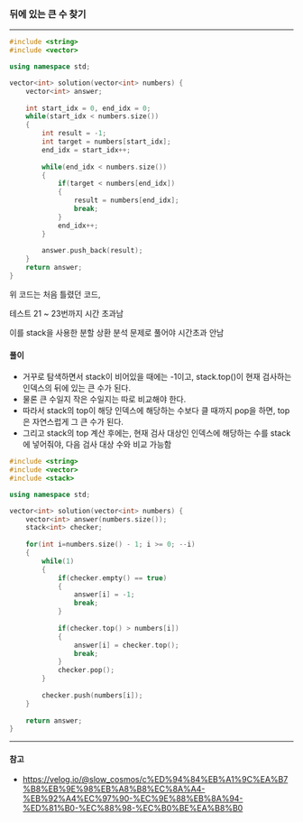 ### 뒤에 있는 큰 수 찾기

***

```c++
#include <string>
#include <vector>

using namespace std;

vector<int> solution(vector<int> numbers) {
    vector<int> answer;
    
    int start_idx = 0, end_idx = 0;
    while(start_idx < numbers.size())
    {
        int result = -1;
        int target = numbers[start_idx];
        end_idx = start_idx++;
        
        while(end_idx < numbers.size())
        {
            if(target < numbers[end_idx])
            {
                result = numbers[end_idx];
                break;
            }
            end_idx++;
        }
        
        answer.push_back(result);
    }
    return answer;
}
```

위 코드는 처음 틀렸던 코드, 

테스트 21 ~ 23번까지 시간 초과남

이를 stack을 사용한 분할 상환 분석 문제로 풀어야 시간초과 안남



#### 풀이

- 거꾸로 탐색하면서 stack이 비어있을 때에는 -1이고, stack.top()이 현재 검사하는 인덱스의 뒤에 있는 큰 수가 된다.
- 물론 큰 수일지 작은 수일지는 따로 비교해야 한다.
- 따라서 stack의 top이 해당 인덱스에 해당하는 수보다 클 때까지 pop을 하면, top은 자연스럽게 그 큰 수가 된다.
- 그리고 stack의 top 계산 후에는, 현재 검사 대상인 인덱스에 해당하는 수를 stack에 넣어줘야, 다음 검사 대상 수와 비교 가능함

```c++
#include <string>
#include <vector>
#include <stack>

using namespace std;

vector<int> solution(vector<int> numbers) {
    vector<int> answer(numbers.size());
    stack<int> checker;
    
    for(int i=numbers.size() - 1; i >= 0; --i)
    {
        while(1)
        {
            if(checker.empty() == true)
            {
                answer[i] = -1;
                break;
            }
            
            if(checker.top() > numbers[i])
            {
                answer[i] = checker.top();
                break;
            }
            checker.pop();
        }
        
        checker.push(numbers[i]);
    }
    
    return answer;
}
```



***

#### 참고 

- https://velog.io/@slow_cosmos/c%ED%94%84%EB%A1%9C%EA%B7%B8%EB%9E%98%EB%A8%B8%EC%8A%A4-%EB%92%A4%EC%97%90-%EC%9E%88%EB%8A%94-%ED%81%B0-%EC%88%98-%EC%B0%BE%EA%B8%B0